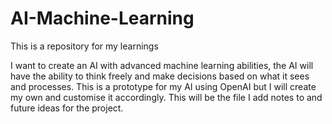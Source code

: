 # AI-Machine-Learning
This is a repository for my learnings

I want to create an AI with advanced machine learning abilities, the AI will have the ability to think freely and make decisions based on what it sees and processes.
This is a prototype for my AI using OpenAI but I will create my own and customise it accordingly. This will be the file I add notes to and future ideas for the project.

